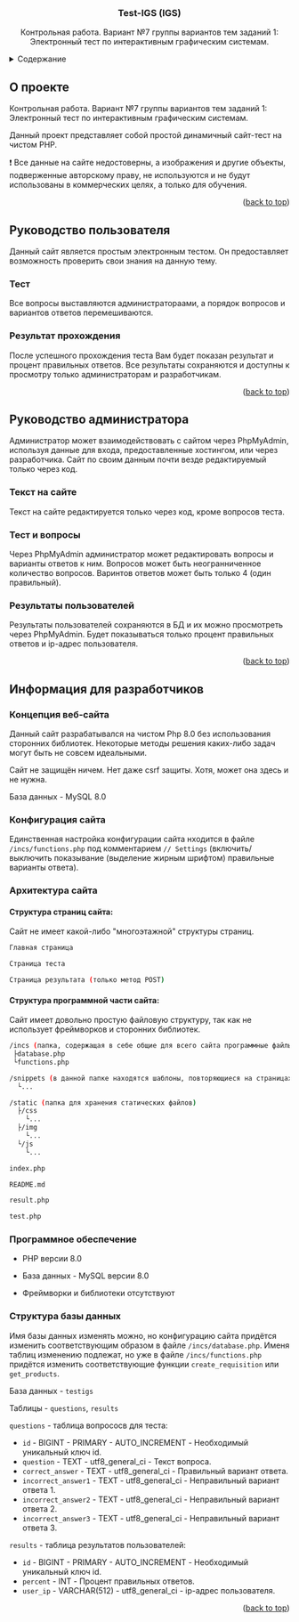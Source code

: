 <div id="top"></div>

<!-- PROJECT LOGO -->
<br />
<div align="center">

  <h3 align="center">Test-IGS (IGS)</h3>

  <p align="center">
    Контрольная работа. Вариант №7 группы вариантов тем заданий 1: Электронный тест по интерактивным графическим системам.
  </p>
</div>



<!-- TABLE OF CONTENTS -->
<details>
  <summary>Содержание</summary>
  <ol>
    <li>
      <a href="#о-проекте">О проекте</a>
    </li>
    <li>
      <a href="#руководство-пользователя">Руководство пользователя</a>
      <ul>
          <li><a href="#тест">Тест</a></li>
          <li><a href="#результат-прохождения">Результат прохождения</a></li>
      </ul>
    </li>
    <li>
        <a href="#руководство-администратора">Руководство администратора</a>
        <ul>
            <li><a href="#текст-на-сайте">Текст на сайте</a></li>
            <li><a href="#тест-и-вопросы">Тест и вопросы</a></li>
            <li><a href="#результаты-пользователей">Результаты пользователей</a></li>
        </ul>
    </li>
    <li>
        <a href="#информация-для-разработчиков">Информация для разработчиков</a>
        <ul>
            <li><a href="#концепция-веб-сайта">Концепция веб-сайта</a></li>
            <li><a href="#конфигурация-сайта">Конфигурация сайта</a></li>
            <li><a href="#архитектура-сайта">Архитектура сайта</a></li>
            <li><a href="#программное-обеспечение">Программное обеспечение</a></li>
            <li><a href="#структура-базы-данных">Структура базы данных</a></li>
        </ul>
    </li>
  </ol>
</details>



<!-- ABOUT THE PROJECT -->
## О проекте

Контрольная работа. Вариант №7 группы вариантов тем заданий 1: Электронный тест по интерактивным графическим системам.

Данный проект представляет собой простой динамичный сайт-тест на чистом PHP. 

❗ Все данные на сайте недостоверны, а изображения и другие объекты, подверженные авторскому праву, не используются и не будут использованы в коммерческих целях, а только для обучения.

<p align="right">(<a href="#top">back to top</a>)</p>



<!-- USER GUIDE -->
## Руководство пользователя

Данный сайт является простым электронным тестом. Он предоставляет возможность проверить свои знания на данную тему. 

### Тест

Все вопросы выставляются администратораами, а порядок вопросов и вариантов ответов перемешиваются.

### Результат прохождения

После успешного прохождения теста Вам будет показан результат и процент правильных ответов. Все результаты сохраняются и доступны к просмотру только администраторам и разработчикам.

<p align="right">(<a href="#top">back to top</a>)</p>



<!-- ADMINISTRATOR GUIDE -->
## Руководство администратора

Администратор может взаимодействовать с сайтом через PhpMyAdmin, используя данные для входа, предоставленные хостингом, или через разработчика. Сайт по своим данным почти везде редактируемый только через код.

### Текст на сайте

Текст на сайте редактируется только через код, кроме вопросов теста.

### Тест и вопросы

Через PhpMyAdmin администратор может редактировать вопросы и варианты ответов к ним. Вопросов может быть неогранниченное количество вопросов. Варинтов ответов может быть только 4 (один правильный).

### Результаты пользователей

Результаты пользователей сохраняются в БД и их можно просмотреть через PhpMyAdmin. Будет показываться только процент правильных ответов и ip-адрес пользователя.

<p align="right">(<a href="#top">back to top</a>)</p>



<!-- INFORMATION FOR DEVELOPERS -->
## Информация для разработчиков

### Концепция веб-сайта

Данный сайт разрабатывался на чистом Php 8.0 без использования сторонних библиотек. Некоторые методы решения каких-либо задач могут быть не совсем идеальными. 

Сайт не защищён ничем. Нет даже csrf защиты. Хотя, может она здесь и не нужна.

База данных - MySQL 8.0

### Конфигурация сайта

Единственная настройка конфигурации сайта нходится в файле `/incs/functions.php` под комментарием `// Settings` (включить/выключить показывание (выделение жирным шрифтом) правильные варианты ответа).

### Архитектура сайта


#### Структура страниц сайта:

Сайт не имеет какой-либо "многоэтажной" структуры страниц. 

```sh
Главная страница

Страница теста

Страница результата (только метод POST)
```

#### Структура программной части сайта:

Сайт имеет довольно простую файловую структуру, так как не использует фреймворков и сторонних библиотек. 

```sh
/incs (папка, содержащая в себе общие для всего сайта программные файлы)
 ├database.php
 └functions.php

/snippets (в данной папке находятся шаблоны, повторяющиеся на страницах сайта)
  └...

/static (папка для хранения статических файлов)
  ├/css
    └...
  ├/img
    └...
  └/js
    └...

index.php

README.md

result.php

test.php
```

### Программное обеспечение

* PHP версии 8.0

* База данных - MySQL версии 8.0

* Фреймворки и библиотеки отсутствуют 

### Структура базы данных

Имя базы данных изменять можно, но конфигурацию сайта придётся изменить соответствующим образом в файле `/incs/database.php`.
Именя таблиц изменению подлежат, но уже в файле `/incs/functions.php` придётся изменить соответствующие функции `create_requisition` или `get_products`.

База данных - `testigs`

Таблицы - `questions`, `results`

`questions` - таблица вопрососв для теста:
* `id`                - BIGINT - PRIMARY - AUTO_INCREMENT - Необходимый уникальный ключ id.
* `question`          - TEXT - utf8_general_ci            - Текст вопроса.
* `correct_answer`    - TEXT - utf8_general_ci            - Правильный вариант ответа.
* `incorrect_answer1` - TEXT - utf8_general_ci            - Неправильный вариант ответа 1.
* `incorrect_answer2` - TEXT - utf8_general_ci            - Неправильный вариант ответа 2.
* `incorrect_answer3` - TEXT - utf8_general_ci            - Неправильный вариант ответа 3.

`results` - таблица результатов пользователей:
* `id`      - BIGINT - PRIMARY - AUTO_INCREMENT - Необходимый уникальный ключ id.
* `percent` - INT                               - Процент правильных ответов.
* `user_ip` - VARCHAR(512) - utf8_general_ci    - ip-адрес пользователя.

<p align="right">(<a href="#top">back to top</a>)</p>
